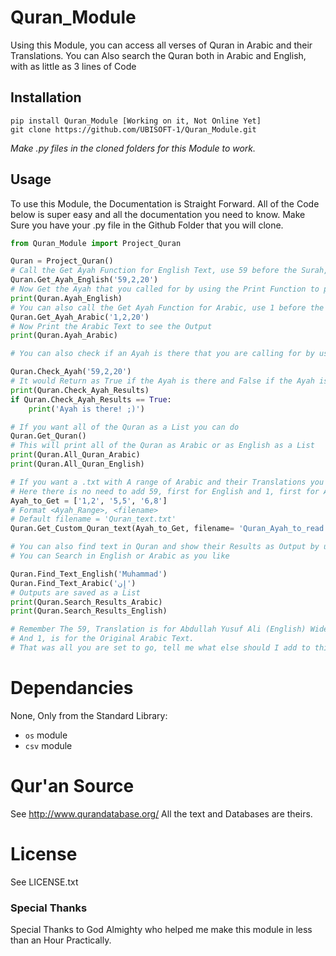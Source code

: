 # Quran_Module

Using this Module, you can access all verses of Quran in Arabic and their Translations. You can Also search the Quran both in Arabic and English, with as little as 3 lines of Code

## Installation

```
pip install Quran_Module [Working on it, Not Online Yet]
git clone https://github.com/UBISOFT-1/Quran_Module.git
```
*Make .py files in the cloned folders for this Module to work.*
## Usage

To use this Module, the Documentation is Straight Forward. All of the Code below is super easy
and all the documentation you need to know.
Make Sure you have your .py file in the Github Folder that you will clone.
```python
from Quran_Module import Project_Quran

Quran = Project_Quran()
# Call the Get Ayah Function for English Text, use 59 before the Surah, Verse for English.
Quran.Get_Ayah_English('59,2,20')
# Now Get the Ayah that you called for by using the Print Function to print it.
print(Quran.Ayah_English)
# You can also call the Get Ayah Function for Arabic, use 1 before the Surah and Verse for Arabic.
Quran.Get_Ayah_Arabic('1,2,20')
# Now Print the Arabic Text to see the Output
print(Quran.Ayah_Arabic)

# You can also check if an Ayah is there that you are calling for by using the following Function

Quran.Check_Ayah('59,2,20')
# It would Return as True if the Ayah is there and False if the Ayah is not there
print(Quran.Check_Ayah_Results)
if Quran.Check_Ayah_Results == True:
    print('Ayah is there! ;)')

# If you want all of the Quran as a List you can do
Quran.Get_Quran()
# This will print all of the Quran as Arabic or as English as a List
print(Quran.All_Quran_Arabic)
print(Quran.All_Quran_English)

# If you want a .txt with A range of Arabic and their Translations you can call another method
# Here there is no need to add 59, first for English and 1, first for Arabic. It is there as we add more translations.
Ayah_to_Get = ['1,2', '5,5', '6,8']
# Format <Ayah_Range>, <filename>
# Default filename = 'Quran_text.txt'
Quran.Get_Custom_Quran_text(Ayah_to_Get, filename= 'Quran_Ayah_to_read.txt')

# You can also find text in Quran and show their Results as Output by using the following method
# You can Search in English or Arabic as you like

Quran.Find_Text_English('Muhammad')
Quran.Find_Text_Arabic('إِن')
# Outputs are saved as a List
print(Quran.Search_Results_Arabic)
print(Quran.Search_Results_English)

# Remember The 59, Translation is for Abdullah Yusuf Ali (English) Widely accepted and most used
# And 1, is for the Original Arabic Text.
# That was all you are set to go, tell me what else should I add to this.


```
# Dependancies
None, Only from the Standard Library:
- ``os`` module
- ``csv`` module

# Qur'an Source
See http://www.qurandatabase.org/
All the text and Databases are theirs.

# License

See LICENSE.txt  

### Special Thanks
Special Thanks to God Almighty who helped me make this module in less than an Hour Practically.
 
